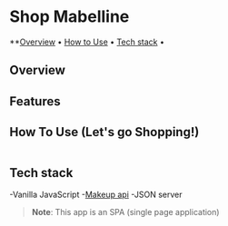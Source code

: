 # Shop Mabelline
>
**[Overview](https://github.com/KollerCode/Shopping-Project#overview) • 
[How to Use](https://github.com/chroline/well_app#-wiki) • 
[Tech stack](https://github.com/chroline/well_app#-tech-stack) • 
## Overview

## Features

## How To Use (Let's go Shopping!)
![]()
## Tech stack 
-Vanilla JavaScript
-[Makeup api](http://makeup-api.herokuapp.com/api/v1/products.json?brand=maybelline)
-JSON server
>**Note**: This app is an SPA (single page application)